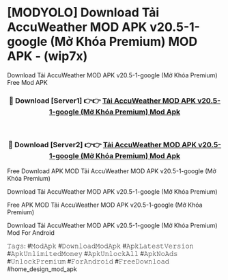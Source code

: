 # [MODYOLO] Download Tải AccuWeather MOD APK v20.5-1-google (Mở Khóa Premium) MOD APK - (wip7x)
Download Tải AccuWeather MOD APK v20.5-1-google (Mở Khóa Premium) Free Mod APK

<div align="center">
<h3>🔴 Download [Server1] 👉👉 <a href="https://apk-comot.site?title=Tải_AccuWeather_MOD_APK_v20.5-1-google_(Mở_Khóa_Premium)">Tải AccuWeather MOD APK v20.5-1-google (Mở Khóa Premium) Mod Apk</a></h3><br>

<h3>🔴 Download [Server2] 👉👉 <a href="https://apk-comot.site?title=Tải_AccuWeather_MOD_APK_v20.5-1-google_(Mở_Khóa_Premium)">Tải AccuWeather MOD APK v20.5-1-google (Mở Khóa Premium) Mod Apk</a></h3>
</div>


Free Download APK MOD Tải AccuWeather MOD APK v20.5-1-google (Mở Khóa Premium)

Download Tải AccuWeather MOD APK v20.5-1-google (Mở Khóa Premium) 

Free APK MOD Tải AccuWeather MOD APK v20.5-1-google (Mở Khóa Premium) 

Download Tải AccuWeather MOD APK v20.5-1-google (Mở Khóa Premium) Mod For Android

𝚃𝚊𝚐𝚜: #𝙼𝚘𝚍𝙰𝚙𝚔 #𝙳𝚘𝚠𝚗𝚕𝚘𝚊𝚍𝙼𝚘𝚍𝙰𝚙𝚔 #𝙰𝚙𝚔𝙻𝚊𝚝𝚎𝚜𝚝𝚅𝚎𝚛𝚜𝚒𝚘𝚗 #𝙰𝚙𝚔𝚄𝚗𝚕𝚒𝚖𝚒𝚝𝚎𝚍𝙼𝚘𝚗𝚎𝚢 #𝙰𝚙𝚔𝚄𝚗𝚕𝚘𝚌𝚔𝙰𝚕𝚕 #𝙰𝚙𝚔𝙽𝚘𝙰𝚍𝚜 #𝚄𝚗𝚕𝚘𝚌𝚔𝙿𝚛𝚎𝚖𝚒𝚞𝚖 #𝙵𝚘𝚛𝙰𝚗𝚍𝚛𝚘𝚒𝚍 #𝙵𝚛𝚎𝚎𝙳𝚘𝚠𝚗𝚕𝚘𝚊𝚍 #home_design_mod_apk